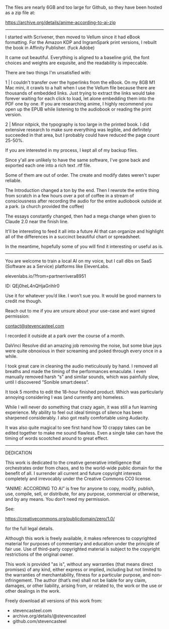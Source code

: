 The files are nearly 6GB and too large for Github, so they have been hosted as a zip file at:

https://archive.org/details/anime-according-to-ai-zip


- - - - - - - - - - - - - - - - - - - - 


I started with Scrivener, then moved to Vellum since it had eBook formatting. For the Amazon KDP and IngramSpark print versions, I rebuilt the book in Affinity Publisher. (fuck Adobe)

It came out beautiful. Everything is aligned to a baseline grid, the font choices and weights are exquisite, and the readability is impeccable.

There are two things I'm unsatisfied with:

1 | I couldn't transfer over the hyperlinks from the eBook. On my 8GB M1 Mac mini, it crawls to a halt when I use the Vellum file because there are thousands of embedded links. Just trying to extract the links would take forever waiting for each click to load, let alone embedding them into the PDF one by one. If you are researching anime, I highly recommend you open up the EPUB while listening to the audiobook or reading the print version.

2 | Minor nitpick, the typography is too large in the printed book. I did extensive research to make sure everything was legible, and definitely succeeded in that area, but I probably could have reduced the page count 25-50%.

If you are interested in my process, I kept all of my backup files.

Since y'all are unlikely to have the same software, I've gone back and exported each one into a rich text .rtf file.

Some of them are out of order. The create and modify dates weren't super reliable.

The Introduction changed a ton by the end. Then I rewrote the entire thing from scratch in a few hours over a pot of coffee in a stream of consciousness after recording the audio for the entire audiobook outside at a park. (a church provided the coffee)

The essays constantly changed, then had a mega change when given to Claude 2.0 near the finish line.

It'll be interesting to feed it all into a future AI that can organize and highlight all of the differences in a succinct beautiful chart or spreadsheet.

In the meantime, hopefully some of you will find it interesting or useful as is.


- - - - - - - - - - - - - - - - - - - - 


You are welcome to train a local AI on my voice, but I call dibs on SaaS (Software as a Service) platforms like ElevenLabs.

elevenlabs.io/?from=partnerrivera8951

ID: QEj0heL4nQHjaGrihlr0

Use it for whatever you’d like. I won’t sue you. It would be good manners to credit me though.


Reach out to me if you are unsure about your use-case and want signed permission:

contact@stevencasteel.com


I recorded it outside at a park over the course of a month.

DaVinci Resolve did an amazing job removing the noise, but some blue jays were quite obnoxious in their screaming and poked through every once in a while.

I took great care in cleaning the audio meticulously by hand. I removed all breaths and made the timing of the performances emaculate. I even manually removed harsh “s” and similar sounds, which was painfully slow, until I discovered “Sonible smart:deess”.

It took 5 months to edit the 18-hour finished product. Which was particularly annoying considering I was (and currently am) homeless.

While I will never do something that crazy again, it was still a fun learning experience. My ability to feel out ideal timings of silence has been sharpened considerably. I also got really comfortable using Audacity.

It was also quite magical to see first hand how 10 crappy takes can be edited together to make me sound flawless. Even a single take can have the timing of words scootched around to great effect.


- - - - - - - - - - - - - - - - - - - - 


DEDICATION

This work is dedicated to the creative generative intelligence that
orchestrates order from chaos, and to the world-wide public domain for
the benefit of all. I surrender all current and future copyright interests
completely and irrevocably under the Creative Commons CC0 license.

“ANIME: ACCORDING TO AI” is free for anyone to copy, modify, publish,
use, compile, sell, or distribute, for any purpose, commercial or otherwise,
and by any means. You don’t need my permission.


See:

https://creativecommons.org/publicdomain/zero/1.0/

for the full legal details.


Although this work is freely available, it makes references to copyrighted
material for purposes of commentary and education under the principle of fair
use. Use of third-party copyrighted material is subject to the copyright
restrictions of the original owner.

This work is provided "as is", without any warranties (that means direct
promises) of any kind, either express or implied, including but not limited to
the warranties of merchantability, fitness for a particular purpose, and
non-infringement. The author (that’s me) shall not be liable for any claim,
damages, or other liability, arising from, or related to, the work or the use
or other dealings in the work.

Freely download all versions of this work from:

- stevencasteel.com
- archive.org/details/@stevencasteel  
- github.com/stevencasteel




